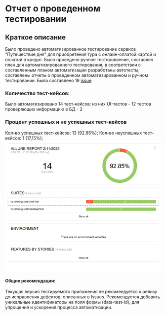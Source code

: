 # Отчет о проведенном тестировании
## Краткое описание
Было проведено автоматизированное тестирование сервиса "Путешествие дня" для приобретения тура
с онлайн-оплатой картой и оплатой в кредит.
Было проведено ручное тестироваение, составлен план для автоматизированного тестирования, в соответствии с составленным планом автоматизации разработаны автотесты, составлены отчеты о проведенном автоматизированном и ручном тестировании.
Было составлено 19 [issue](https://github.com/molottva/Diploma/issues).


### Количество тест-кейсов:

Было автоматизировано 14 тест-кейсов:
из них UI-тестов - 12
тестов проверяющих информацию в БД - 2


### Процент успешных и не успешных тест-кейсов

Кол-во успешных тест-кейсов: 13 (92.85%);
Кол-во неуспешных тест-кейсов: 1 (17,15%);
![img.png](allureRep.png)



#### Общие рекомендации:
Текущая версия тестируемого приложения не рекомендуется к релизу до исправления дефектов, описанных в Issues. Рекомендуется добавить уникальные идентификаторы на поля формы (data-test-id), для упрощения и ускорения процесса автоматизации.
